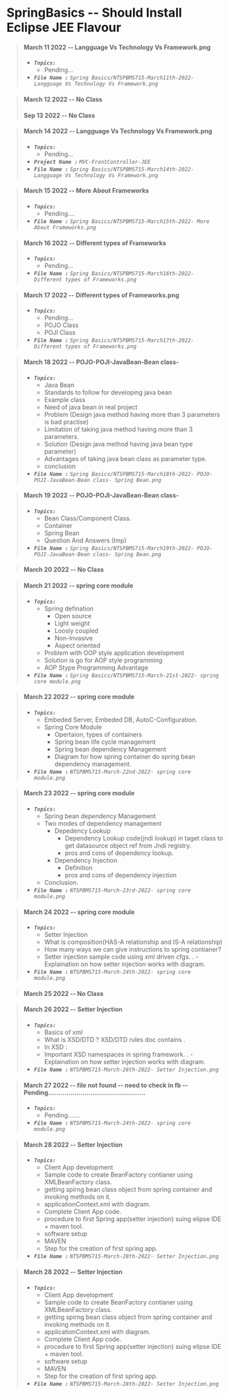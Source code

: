 # SpringBasics -- Should Install Eclipse JEE Flavour

> #### March 11 2022 -- Langguage Vs Technology Vs Framework.png
> - <em>**`Topics:`**</em>
>     - Pending...
> - <em>**`File Name :`**</em> *`Spring Basics/NTSPBMS715-March11th-2022- Langguage Vs Technology Vs Framework.png`*

> #### March 12 2022 -- No Class
> #### Sep 13 2022 -- No Class

> #### March 14 2022 -- Langguage Vs Technology Vs Framework.png
> - <em>**`Topics:`**</em>
>     - Pending...
> - <em>**`Project Name :`**</em> *`MVC-FrontController-JEE`*
> - <em>**`File Name :`**</em> *`Spring Basics/NTSPBMS715-March14th-2022- Langguage Vs Technology Vs Framework.png`*


> #### March 15 2022 -- More About Frameworks
> - <em>**`Topics:`**</em>
>     - Pending....
> - <em>**`File Name :`**</em> *`Spring Basics/NTSPBMS715-March15th-2022- More About Frameworks.png`*

> #### March 16 2022 -- Different types of Frameworks
> - <em>**`Topics:`**</em>
>     - Pending...
> - <em>**`File Name :`**</em> *`Spring Basics/NTSPBMS715-March16th-2022- Different types of Frameworks.png`*

> #### March 17 2022 -- Different types of Frameworks.png
> - <em>**`Topics:`**</em>
>     - Pending...
>     - POJO Class
>     - POJI Class
> - <em>**`File Name :`**</em> *`Spring Basics/NTSPBMS715-March17th-2022- Different types of Frameworks.png`*


> #### March 18 2022 -- POJO-POJI-JavaBean-Bean class-
> - <em>**`Topics:`**</em>
>     - Java Bean
>     - Standards to follow for developing java bean
>     - Example class
>     - Need of java bean in real project
>     - Problem (Design java method having more than 3 parameters is bad practise)
>     - Limitation of taking java method having more than 3 parameters.
>     - Solution (Design java method having java bean type parameter)
>     - Advantages of taking java bean class as parameter type.
>     - conclusion
> - <em>**`File Name :`**</em> *`Spring Basics/NTSPBMS715-March18th-2022- POJO-POJI-JavaBean-Bean class- Spring Bean.png`*


> #### March 19 2022 -- POJO-POJI-JavaBean-Bean class-
> - <em>**`Topics:`**</em>
>     - Bean Class/Component Class.
>     - Container
>     - Spring Bean
>     - Question And Answers (Imp)
> - <em>**`File Name :`**</em> *`Spring Basics/NTSPBMS715-March19th-2022- POJO-POJI-JavaBean-Bean class- Spring Bean.png`*

> #### March 20 2022 -- No Class


> #### March 21 2022 -- spring core module
> - <em>**`Topics:`**</em>
>     - Spring defination
>       - Open source
>       - Light weight
>       - Loosly coupled
>       - Non-Invasive
>       - Aspect oriented
>     - Problem with OOP style application development
>     - Solution is go for AOP style programming
>     - AOP Stype Programming Advantage
> - <em>**`File Name :`**</em> *`Spring Basics/NTSPBMS715-March-21st-2022- spring core module.png`*

> #### March 22 2022 -- spring core module
> - <em>**`Topics:`**</em>
>     - Embeded Server, Embeded DB, AutoC-Configuration.
>     - Spring Core Module
>       - Opertaion, types of containers
>       - Spring bean life cycle management
>       - Spring bean dependency Management
>       - Diagram for how spring container do spring bean dependency management.
> - <em>**`File Name :`**</em> *`NTSPBMS715-March-22nd-2022- spring core module.png`*

> #### March 23 2022 -- spring core module
> - <em>**`Topics:`**</em>
>     - Spring bean dependency Management
>     - Two modes of dependency management
>        - Depedency Lookup
>           - Dependency Lookup code(jndi lookup) in taget class to get datasource object ref from Jndi registry.
>           - pros and cons of dependency lookup.
>        - Dependency Injection
>           - Definition
>           - pros and cons of dependency injection
>     - Conclusion.
> - <em>**`File Name :`**</em> *`NTSPBMS715-March-23rd-2022- spring core module.png`*


> #### March 24 2022 -- spring core module
> - <em>**`Topics:`**</em>
>     - Setter Injection
>     - What is composition(HAS-A relationship and IS-A relationship)
>     - How many ways we can give instructions to spring contianer?
>     - Setter injection sample code using xml driven cfgs.
>.    - Explaination on how setter injection works with diagram.
> - <em>**`File Name :`**</em> *`NTSPBMS715-March-24th-2022- spring core module.png `*

> #### March 25 2022 -- No Class

> #### March 26 2022 -- Setter Injection
> - <em>**`Topics:`**</em>
>     - Basics of xml
>     - What is XSD/DTD ? XSD/DTD rules doc contains .
>     - In XSD :
>     - Important XSD namespaces in spring framework.
>.    - Explaination on how setter injection works with diagram.
> - <em>**`File Name :`**</em> *`NTSPBMS715-March-26th-2022- Setter Injection.png`*

> #### March 27 2022 -- file not found -- need to check in fb --Pending................................................
> - <em>**`Topics:`**</em>
>     - Pending.......
> - <em>**`File Name :`**</em> *`NTSPBMS715-March-24th-2022- spring core module.png `*


> #### March 28 2022 -- Setter Injection
> - <em>**`Topics:`**</em>
>     - Client App development
>     - Sample code to create BeanFactory contianer using XMLBeanFactory class.
>     - getting spirng bean class object from spring container and invoking methods on it.
>     - applicationContext.xml with diagram.
>     - Complete Client App code.
>     - procedure to first Spring app(setter injection) suing elipse IDE + maven tool.
>     - software setup
>     - MAVEN
>     - Step for the creation of first spring app.
> - <em>**`File Name :`**</em> *`NTSPBMS715-March-28th-2022- Setter Injection.png`*

> #### March 28 2022 -- Setter Injection
> - <em>**`Topics:`**</em>
>     - Client App development
>     - Sample code to create BeanFactory contianer using XMLBeanFactory class.
>     - getting spirng bean class object from spring container and invoking methods on it.
>     - applicationContext.xml with diagram.
>     - Complete Client App code.
>     - procedure to first Spring app(setter injection) suing elipse IDE + maven tool.
>     - software setup
>     - MAVEN
>     - Step for the creation of first spring app.
> - <em>**`File Name :`**</em> *`NTSPBMS715-March-28th-2022- Setter Injection.png`*

